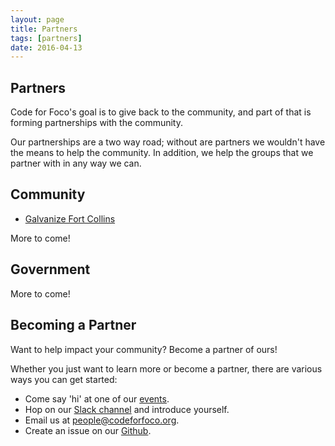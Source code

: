 ```yaml
---
layout: page
title: Partners
tags: [partners]
date: 2016-04-13
---
```


## Partners

Code for Foco's goal is to give back to the community, and part of that is forming partnerships with the community.

Our partnerships are a two way road; without are partners we wouldn't have the means to help the community. In addition, we help the groups that we partner with in any way we can.

## Community

- [Galvanize Fort Collins](http://www.galvanize.com/campuses/fort-collins/)

More to come!

## Government

More to come!

## Becoming a Partner

Want to help impact your community? Become a partner of ours!

Whether you just want to learn more or become a partner, there are various ways you can get started:

- Come say 'hi' at one of our [events](#events).
- Hop on our [Slack channel](https://codeforfoco.slack.com) and introduce yourself.
- Email us at [people@codeforfoco.org](mailto:people@codeforfoco.org).
- Create an issue on our [Github](https://github.com/codeforfoco).
